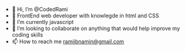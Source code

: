 - 👋 Hi, I’m @CodedRami
- 👀 FrontEnd web developer with knowlegde in html and CSS 
- 🌱 I’m currently javascript
- 💞️ I’m looking to collaborate on anything that would help improve my coding skills
- 📫 How to reach me ramiibnamin@gmail.com

<!---
CodedRami/CodedRami is a ✨ special ✨ repository because its `README.md` (this file) appears on your GitHub profile.
You can click the Preview link to take a look at your changes.
--->
